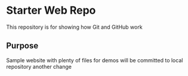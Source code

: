 # Starter Web Repo

This repository is for showing how Git and GitHub work

## Purpose

Sample website with plenty of files for demos
will be committed to local repository
another change